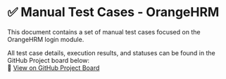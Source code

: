 # ✅ Manual Test Cases - OrangeHRM

This document contains a set of manual test cases focused on the OrangeHRM login module.

All test case details, execution results, and statuses can be found in the GitHub Project board below:  
🔗 [View on GitHub Project Board](https://github.com/nurdiansyahrobby/projects/1)


